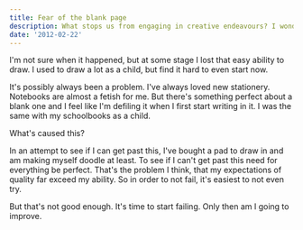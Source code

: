 ```yaml
---
title: Fear of the blank page
description: What stops us from engaging in creative endeavours? I wonder why I stopped drawing.
date: '2012-02-22'
---
```

I'm not sure when it happened, but at some stage I lost that easy ability to draw. I used to draw a lot as a child, but find it hard to even start now.

It's possibly always been a problem. I've always loved new stationery. Notebooks are almost a fetish for me. But there's something perfect about a blank one and I feel like I'm defiling it when I first start writing in it. I was the same with my schoolbooks as a child.

What's caused this?

In an attempt to see if I can get past this, I've bought a pad to draw in and am making myself doodle at least. To see if I can't get past this need for everything be perfect. That's the problem I think, that my expectations of quality far exceed my ability. So in order to not fail, it's easiest to not even try.

But that's not good enough. It's time to start failing. Only then am I going to improve.
